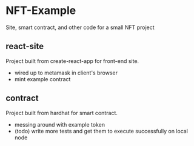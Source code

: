 # NFT-Example
Site, smart contract, and other code for a small NFT project

## react-site
Project built from create-react-app for front-end site.
* wired up to metamask in client's browser
* mint example contract

## contract
Project built from hardhat for smart contract.
* messing around with example token
* (todo) write more tests and get them to execute successfully on local node

